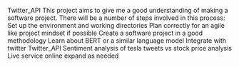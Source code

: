Twitter_API
This project aims to give me a good understanding of making a software project. There will be a number of steps involved in this process:
Set up the environment and working directories
Plan correctly for an agile like project mindset if possible
Create a software project in a good methodology
Learn about BERT or a similar language model
Integrate with twitter Twitter_API
Sentiment analysis of tesla tweets vs stock price analysis
Live service online
expand as needed